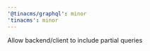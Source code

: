 ```yaml
---
'@tinacms/graphql': minor
'tinacms': minor
---
```


Allow backend/client to include partial queries
